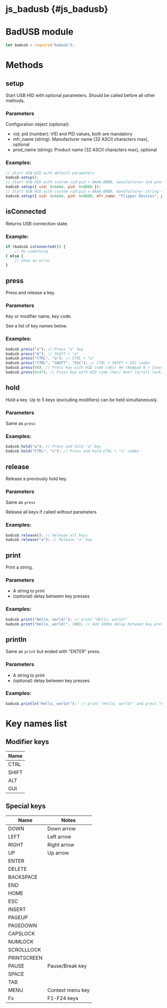 # js_badusb {#js_badusb}

# BadUSB module

```js
let badusb = require("badusb");
```

# Methods

## setup

Start USB HID with optional parameters. Should be called before all other methods.

### Parameters

Configuration object (optional):

- vid, pid (number): VID and PID values, both are mandatory
- mfr_name (string): Manufacturer name (32 ASCII characters max), optional
- prod_name (string): Product name (32 ASCII characters max), optional

### Examples:

```js
// Start USB HID with default parameters
badusb.setup();
// Start USB HID with custom vid:pid = AAAA:BBBB, manufacturer and product strings not defined
badusb.setup({ vid: 0xAAAA, pid: 0xBBBB }); 
// Start USB HID with custom vid:pid = AAAA:BBBB, manufacturer string = "Flipper Devices", product string = "Flipper Zero"
badusb.setup({ vid: 0xAAAA, pid: 0xBBBB, mfr_name: "Flipper Devices", prod_name: "Flipper Zero" });
```

## isConnected

Returns USB connection state.

### Example:

```js
if (badusb.isConnected()) {
    // Do something
} else {
    // Show an error
}
```

## press

Press and release a key.

### Parameters

Key or modifier name, key code.

See a list of key names below.

### Examples:

```js
badusb.press("a"); // Press "a" key
badusb.press("A"); // SHIFT + "a"
badusb.press("CTRL", "a"); // CTRL + "a"
badusb.press("CTRL", "SHIFT", "ESC"); // CTRL + SHIFT + ESC combo
badusb.press(98); // Press key with HID code (dec) 98 (Numpad 0 / Insert)
badusb.press(0x47); // Press key with HID code (hex) 0x47 (Scroll lock)
```

## hold

Hold a key. Up to 5 keys (excluding modifiers) can be held simultaneously.

### Parameters

Same as `press`

### Examples:

```js
badusb.hold("a"); // Press and hold "a" key
badusb.hold("CTRL", "v"); // Press and hold CTRL + "v" combo
```

## release

Release a previously hold key.

### Parameters

Same as `press`

Release all keys if called without parameters

### Examples:

```js
badusb.release(); // Release all keys
badusb.release("a"); // Release "a" key
```

## print

Print a string.

### Parameters

- A string to print
- (optional) delay between key presses

### Examples:

```js
badusb.print("Hello, world!"); // print "Hello, world!"
badusb.print("Hello, world!", 100); // Add 100ms delay between key presses
```

## println

Same as `print` but ended with "ENTER" press.

### Parameters

- A string to print
- (optional) delay between key presses

### Examples:

```js
badusb.println("Hello, world!");  // print "Hello, world!" and press "ENTER"
```

# Key names list

## Modifier keys

| Name  |
|-------|
| CTRL  |
| SHIFT |
| ALT   |
| GUI   |

## Special keys

| Name        | Notes            |
|-------------|------------------|
| DOWN        | Down arrow       |
| LEFT        | Left arrow       |
| RIGHT       | Right arrow      |
| UP          | Up arrow         |
| ENTER       |                  |
| DELETE      |                  |
| BACKSPACE   |                  |
| END         |                  |
| HOME        |                  |
| ESC         |                  |
| INSERT      |                  |
| PAGEUP      |                  |
| PAGEDOWN    |                  |
| CAPSLOCK    |                  |
| NUMLOCK     |                  |
| SCROLLLOCK  |                  |
| PRINTSCREEN |                  |
| PAUSE       | Pause/Break key  |
| SPACE       |                  |
| TAB         |                  |
| MENU        | Context menu key |
| Fx          | F1-F24 keys      |
